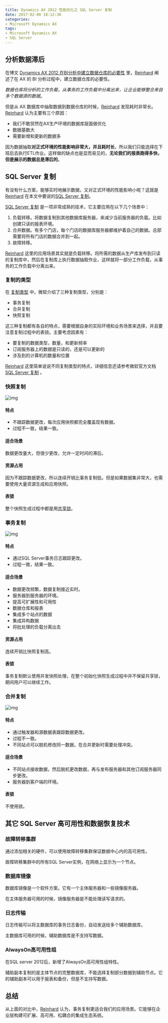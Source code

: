 ```yaml
---
title: Dynamics AX 2012 性能优化之 SQL Server 复制
date: 2017-02-06 18:12:30
categories:
- Microsoft Dynamics AX
tags:
- Microsoft Dynamics AX
- SQL Server
---
```


## 分析数据滞后

在博文 [Dynamics AX 2012 在BI分析中建立数据仓库的必要性](http://reinhardhsu.com/p/6163773.html) 里，[Reinhard](http://reinhardhsu.com/) 阐述了在 AX 的 BI 分析过程中，建立数据仓库的必要性。

*数据仓库将分析的工作负载，从事务的工作负载中分离出来，让企业能够整合来自多个数据源的数据*。

但是从 AX 数据库中抽取数据到数据仓库的时候，[Reinhard](http://reinhardhsu.com/) 发现耗时非常长。[Reinhard](http://reinhardhsu.com/) 认为主要有三个原因：

- 我们不敢贸然在AX生产环境的数据库层面做优化
- 数据基数大
- 需要新增和更新的数据多

因为数据抽取**对正式环境的性能影响非常大，并且耗时长**，所以我们只能选择在下班后去执行ETL作业。这样做的缺点也是显而易见的，**无论我们的报表跑得多快，但是展示的数据总是滞后的**。

## SQL Server 复制

有没有什么方案，能够实时地展示数据，又对正式环境的性能影响小呢？这就是 [Reinhard](http://reinhardhsu.com/) 在本文中要说的[SQL Server 复制](https://msdn.microsoft.com/en-us/library/ms151198.aspx)。

[SQL Server 复制](https://msdn.microsoft.com/en-us/library/ms151198.aspx) 是一项非常成熟的技术，它主要应用在以下几个场景中：

1. 负载转移。将数据复制到其他数据库服务器，来减少当前服务器的负载。比如创建只读的报表环境。
2. 合并数据。有多个门店，每个门店的数据库服务器都维护着自己的数据。总部需要将所有门店的数据合并到一起。
3. 故障转移。

[Reinhard](http://reinhardhsu.com/) 这里的应用场景其实就是负载转移。将所需的数据从生产库发布到只读的复制库中，然后在复制库上执行数据抽取作业，这样就将一部分工作负载，从事务的工作负载中分离出来。

### 复制的类型

在 [复制类型](https://technet.microsoft.com/en-us/library/ms152531.aspx) 中，微软介绍了三种复制类型，分别是：

- 事务复制
- 合并复制
- 快照复制

这三种复制都有各自的特点，需要根据自身的实际环境和业务场景来选择，并且要注意复制过程中的表锁。主要考虑因素有：

- 要复制的数据类型，数量，和更新频率
- 订阅服务器上的数据是只读的，还是可以更新的
- 涉及到的计算机的数量和位置

[Reinhard](http://reinhardhsu.com/) 这里简单说说不同复制类型的特点，详细信息还请参考微软官方文档[SQL Server 复制](https://msdn.microsoft.com/en-us/library/ms151198.aspx) 。

### 快照复制

![img](https://ws1.sinaimg.cn/large/006tKfTcgy1fr1f81x9w9g30880gzglw.gif)

#### 特点

- 不跟踪数据更改，每次应用快照都完全覆盖现有数据。
- 过程不一致，结果一致。

#### 适合场景

数据更改量大，但很少更改，允许一定时间的滞后。

#### 资源占用

因为不跟踪数据更改，所以连续开销比事务复制低。但是如果数据集非常大，也需要使用大量资源生成和应用快照。

#### 表锁

整个快照生成过程中都是用[共享锁](https://msdn.microsoft.com/en-us/library/ms175519.aspx#Shared%20Locks)。

### 事务复制

![img](https://ws1.sinaimg.cn/large/006tKfTcgy1fr1f829y1eg309e0iaaaj.gif)

#### 特点

- 通过SQL Server事务日志跟踪更改。
- 过程一致，结果一致。

#### 适合场景

- 数据更改频繁，数据复制接近实时。
- 服务器到服务器的环境。
- 提高可扩展性和可用性
- 数据仓库和报表
- 集成多个站点的数据
- 集成异构数据
- 将批处理的负载分离出去

#### 资源占用

连续开销比快照复制高。

#### 表锁

事务复制默认使用并发快照处理，在整个初始化快照生成过程中并不保留共享锁，期间用户可以继续工作。

### 合并复制

![img](https://ws1.sinaimg.cn/large/006tKfTcgy1fr1f837ujrg309t0emmxh.gif)

#### 特点

- 通过触发器和源数据表跟踪数据更改。
- 过程不一致。
- 不同站点可以脱机修改同一数据，在合并更新时需要处理冲突。

#### 适合场景

- 不同站点接收数据，然后脱机更改数据，再与发布服务器和其他订阅服务器同步更改。
- 服务器到客户端的环境。

#### 表锁

不使用锁。

## 其它 SQL Server 高可用性和数据恢复技术

### 故障转移集群

通过添加相关的硬件，可以使用故障转移集群保证数据中心内的高可用性。

故障转移集群中的所有SQL Server实例，在网络上显示为一个节点。

### 数据库镜像

数据库镜像是一个软件方案。它有一个主体服务器和一些镜像服务器。

在主体服务器可用的时候，镜像服务器是不能处理读写请求的。

### 日志传输

日志传输可以将主数据库的事务日志备份，自动发送给多个辅助数据库。

主数据库可用的时候，辅助数据库是不支持写数据。

### AlwaysOn高可用性组

在SQL server 2012后，新增了AlwaysOn高可用性组特性。

辅助副本复制的是主体节点的完整数据库，不能选择复制部分数据到辅助节点。它的辅助副本可以用于报表和备份，但是不支持写数据。

## 总结

从上面的对比中，[Reinhard](http://reinhardhsu.com/) 认为，事务复制更适合我们的应用场景。它能够在企业层构建可扩展、高可用、松耦合的集成生态系统。